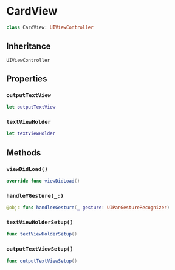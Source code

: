 # CardView

``` swift
class CardView: UIViewController
```

## Inheritance

`UIViewController`

## Properties

### `outputTextView`

``` swift
let outputTextView
```

### `textViewHolder`

``` swift
let textViewHolder
```

## Methods

### `viewDidLoad()`

``` swift
override func viewDidLoad()
```

### `handleYGesture(_:)`

``` swift
@objc func handleYGesture(_ gesture: UIPanGestureRecognizer)
```

### `textViewHolderSetup()`

``` swift
func textViewHolderSetup()
```

### `outputTextViewSetup()`

``` swift
func outputTextViewSetup()
```
